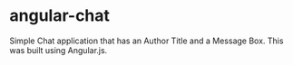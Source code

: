 # angular-chat

Simple Chat application that has an Author Title and a Message Box. This was built using Angular.js. 

